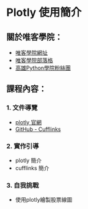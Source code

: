 # Plotly 使用簡介

## 關於唯客學院：

* [唯客學院網址](https://www.victorgau.com)
* [唯客學院部落格](https://victorgau.com/blog/)
* [高雄Python學院粉絲團](https://www.facebook.com/KHPYAcademy/)

## 課程內容：

### 1. 文件導覽

* [plotly 官網](https://plotly.com/)
* [GitHub - Cufflinks](https://github.com/santosjorge/cufflinks)

### 2. 實作引導

* plotly 簡介
* cufflinks 簡介

### 3. 自我挑戰

* 使用plotly繪製股票線圖